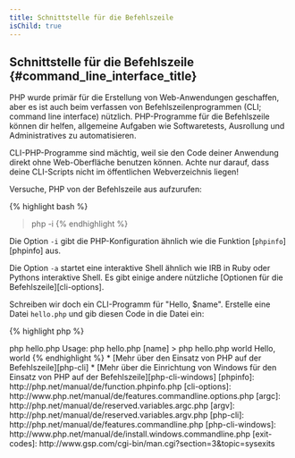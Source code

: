 ```yaml
---
title: Schnittstelle für die Befehlszeile
isChild: true
---
```


## Schnittstelle für die Befehlszeile {#command_line_interface_title}

PHP wurde primär für die Erstellung von Web-Anwendungen geschaffen, aber es ist auch beim verfassen von Befehlszeilenprogrammen (CLI; command line interface) nützlich. PHP-Programme für die Befehlszeile können dir helfen, allgemeine Aufgaben wie Softwaretests, Ausrollung und Administratives zu automatisieren.

CLI-PHP-Programme sind mächtig, weil sie den Code deiner Anwendung direkt ohne Web-Oberfläche benutzen können. Achte nur darauf, dass deine CLI-Scripts nicht im öffentlichen Webverzeichnis liegen!

Versuche, PHP von der Befehlszeile aus aufzurufen:

{% highlight bash %}
> php -i
{% endhighlight %}

Die Option `-i` gibt die PHP-Konfiguration ähnlich wie die Funktion [`phpinfo`][phpinfo] aus.

Die Option `-a` startet eine interaktive Shell ähnlich wie IRB in Ruby oder Pythons interaktive Shell. Es gibt einige andere nützliche [Optionen für die Befehlszeile][cli-options].

Schreiben wir doch ein CLI-Programm für "Hello, $name". Erstelle eine Datei `hello.php` und gib diesen Code in die Datei ein:

{% highlight php %}
<?php
if ($argc !== 2) {
    echo "Usage: php hello.php [name].\n";
    exit(1);
}
$name = $argv[1];
echo "Hello, $name\n";
{% endhighlight %}

PHP erstellt zwei spezielle Variable auf Basis der Argument, mit denen dein Script gestartet wird. [`$argc`][argc] ist eine Integer-Variable und enthält die *Anzahl* der Argumente; [`$argv`][argv] ist ein eine Array-Variable, die den *Wert* jedes Arguments enthält. Das erste Argument ist immer der Name deines PHP-Scripts, in unserem Fall also `hello.php`.

Der Ausdruck `exit()` wird mit einer Zahl ungleich Null aufgerufen, um die Shell davon zu informieren, dass der Befehl gescheitert ist. Gebräuchliche Exitcodes findet man [hier][exit-codes].

Starte unser Script von der Befehlszeile:

{% highlight bash %}
> php hello.php
Usage: php hello.php [name]
> php hello.php world
Hello, world
{% endhighlight %}


 * [Mehr über den Einsatz von PHP auf der Befehlszeile][php-cli]
 * [Mehr über die Einrichtung von Windows für den Einsatz von PHP auf der Befehlszeile][php-cli-windows]

[phpinfo]: http://php.net/manual/de/function.phpinfo.php
[cli-options]: http://www.php.net/manual/de/features.commandline.options.php
[argc]: http://php.net/manual/de/reserved.variables.argc.php
[argv]: http://php.net/manual/de/reserved.variables.argv.php
[php-cli]: http://php.net/manual/de/features.commandline.php
[php-cli-windows]: http://www.php.net/manual/de/install.windows.commandline.php
[exit-codes]: http://www.gsp.com/cgi-bin/man.cgi?section=3&topic=sysexits
